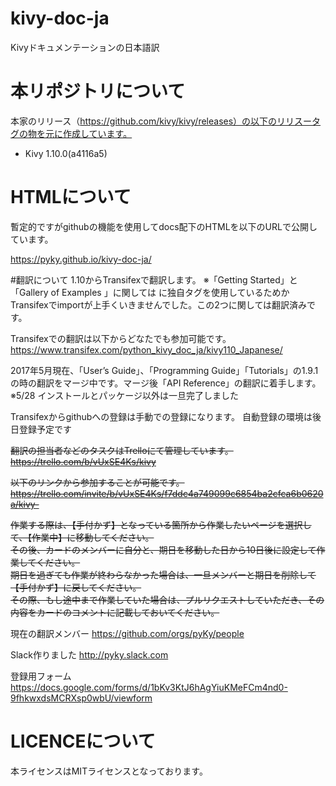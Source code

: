 # kivy-doc-ja
Kivyドキュメンテーションの日本語訳

# 本リポジトリについて
本家のリリース（https://github.com/kivy/kivy/releases）の以下のリリスータグの物を元に作成しています。

+ Kivy 1.10.0(a4116a5)


# HTMLについて
暫定的ですがgithubの機能を使用してdocs配下のHTMLを以下のURLで公開しています。


https://pyky.github.io/kivy-doc-ja/



#翻訳について
1.10からTransifexで翻訳します。
※「Getting Started」と「Gallery of Examples 」に関しては
に独自タグを使用しているためかTransifexでimportが上手くいきませんでした。この2つに関しては翻訳済みです。

Transifexでの翻訳は以下からどなたでも参加可能です。
https://www.transifex.com/python_kivy_doc_ja/kivy110_Japanese/

2017年5月現在、「User’s Guide」、「Programming Guide」「Tutorials」の1.9.1の時の翻訳をマージ中です。マージ後「API Reference」の翻訳に着手します。
※5/28 インストールとパッケージ以外は一旦完了しました

Transifexからgithubへの登録は手動での登録になります。
自動登録の環境は後日登録予定です

~~翻訳の担当者などのタスクはTrelloにて管理しています。~~  
~~https://trello.com/b/vUxSE4Ks/kivy~~ 

~~以下のリンクから参加することが可能です。~~
 ~~https://trello.com/invite/b/vUxSE4Ks/f7ddc4a749099c6854ba2cfca6b0620a/kivy-~~


~~作業する際は、【手付かず】となっている箇所から作業したいページを選択して、【作業中】に移動してください。   
その後、カードのメンバーに自分と、期日を移動した日から10日後に設定して作業してください。  
期日を過ぎても作業が終わらなかった場合は、一旦メンバーと期日を削除して【手付かず】に戻してください。  
その際、もし途中まで作業していた場合は、プルリクエストしていただき、その内容をカードのコメントに記載しておいてください。~~



現在の翻訳メンバー
https://github.com/orgs/pyKy/people


Slack作りました
http://pyky.slack.com

登録用フォーム
https://docs.google.com/forms/d/1bKv3KtJ6hAgYiuKMeFCm4nd0-9fhkwxdsMCRXsp0wbU/viewform

# LICENCEについて

本ライセンスはMITライセンスとなっております。

